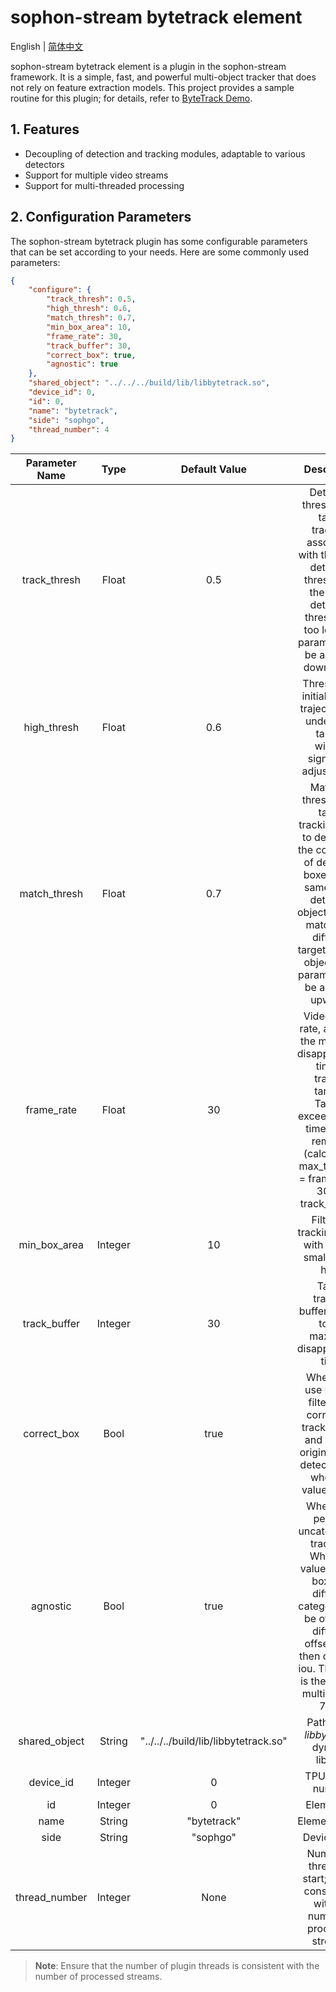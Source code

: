 # sophon-stream bytetrack element

English | [简体中文](README.md)

sophon-stream bytetrack element is a plugin in the sophon-stream framework. It is a simple, fast, and powerful multi-object tracker that does not rely on feature extraction models. This project provides a sample routine for this plugin; for details, refer to [ByteTrack Demo](../../../samples/bytetrack/README.md).

## 1. Features
* Decoupling of detection and tracking modules, adaptable to various detectors
* Support for multiple video streams
* Support for multi-threaded processing

## 2. Configuration Parameters
The sophon-stream bytetrack plugin has some configurable parameters that can be set according to your needs. Here are some commonly used parameters:

```json
{
    "configure": {
        "track_thresh": 0.5,
        "high_thresh": 0.6,
        "match_thresh": 0.7,
        "min_box_area": 10,
        "frame_rate": 30,
        "track_buffer": 30,
        "correct_box": true,
        "agnostic": true
    },
    "shared_object": "../../../build/lib/libbytetrack.so",
    "device_id": 0,
    "id": 0,
    "name": "bytetrack",
    "side": "sophgo",
    "thread_number": 4
}
```

| Parameter Name | Type | Default Value | Description |
|:-------------:| :-------: | :------------------:| :------------------------:|
| track_thresh | Float | 0.5 | Detection threshold for target tracking, associated with the target detection threshold. If the target detection threshold is too low, this parameter can be adjusted downwards. |
| high_thresh | Float | 0.6 | Threshold to initialize new trajectories in undetected targets without significant adjustments. |
| match_thresh | Float | 0.7 | Matching threshold for target tracking, used to determine the correlation of detection boxes. If the same target detection object is easily matched to different target tracking objects, this parameter can be adjusted upwards. |
| frame_rate | Float | 30 | Video frame rate, affecting the maximum disappearance time of tracked targets. Targets exceeding this time will be removed (calculation: max_time_lost = frame_rate / 30.0 * track_buffer). |
| min_box_area | Integer | 10 | Filter out tracking boxes with an area smaller than h*w. |
| track_buffer | Integer | 30 | Target tracking buffer, related to the maximum disappearance time. |
|  correct_box |   Bool  | true | Whether to use Kalman filtering to correct the tracking box, and use the original target detection box when the value is false |
|    agnostic  |   Bool  | true | Whether to perform uncategorized tracking? When the value is false, boxes of different categories will be offset by different offsets, and then calculate iou. The offset is the class id multiplied by 7000|
| shared_object | String | "../../../build/lib/libbytetrack.so" | Path to the *libbytetrack* dynamic library. |
| device_id | Integer | 0 | TPU device number. |
| id | Integer | 0 | Element ID. |
| name | String | "bytetrack" | Element name. |
| side | String | "sophgo" | Device type. |
| thread_number | Integer | None | Number of threads to start; ensure consistency with the number of processed streams. |

> **Note**:
Ensure that the number of plugin threads is consistent with the number of processed streams.